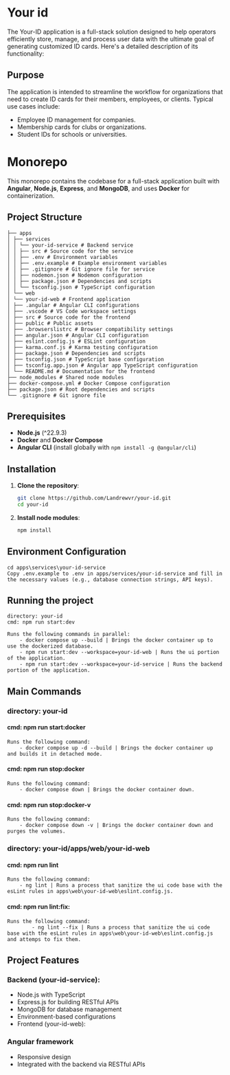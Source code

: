 
# Your id

The Your-ID application is a full-stack solution designed to help operators efficiently store, manage, and process user data with the ultimate goal of generating customized ID cards. Here's a detailed description of its functionality:

## Purpose

The application is intended to streamline the workflow for organizations that need to create ID cards for their members, employees, or clients. Typical use cases include:

- Employee ID management for companies.
- Membership cards for clubs or organizations.
- Student IDs for schools or universities.

# Monorepo

This monorepo contains the codebase for a full-stack application built with **Angular**, **Node.js**, **Express**, and **MongoDB**, and uses **Docker** for containerization.

## Project Structure
    ├── apps 
    │ ├── services 
    │ │ └── your-id-service # Backend service 
    │ │ ├── src # Source code for the service 
    │ │ ├── .env # Environment variables 
    │ │ ├── .env.example # Example environment variables 
    │ │ ├── .gitignore # Git ignore file for service 
    │ │ ├── nodemon.json # Nodemon configuration 
    │ │ ├── package.json # Dependencies and scripts 
    │ │ └── tsconfig.json # TypeScript configuration 
    │ └── web 
    │ └── your-id-web # Frontend application 
    │ ├── .angular # Angular CLI configurations 
    │ ├── .vscode # VS Code workspace settings 
    │ ├── src # Source code for the frontend 
    │ ├── public # Public assets 
    │ ├── .browserslistrc # Browser compatibility settings 
    │ ├── angular.json # Angular CLI configuration 
    │ ├── eslint.config.js # ESLint configuration 
    │ ├── karma.conf.js # Karma testing configuration 
    │ ├── package.json # Dependencies and scripts 
    │ ├── tsconfig.json # TypeScript base configuration 
    │ ├── tsconfig.app.json # Angular app TypeScript configuration 
    │ └── README.md # Documentation for the frontend 
    ├── node_modules # Shared node modules 
    ├── docker-compose.yml # Docker Compose configuration 
    ├── package.json # Root dependencies and scripts 
    └── .gitignore # Git ignore file

## Prerequisites

- **Node.js** (^22.9.3)
- **Docker** and **Docker Compose**
- **Angular CLI** (install globally with `npm install -g @angular/cli`)

## Installation

1. **Clone the repository**:

   ```bash
   git clone https://github.com/Landrewvr/your-id.git
   cd your-id

2. **Install node modules**:

    ```bash
    npm install

## Environment Configuration
    
    cd apps\services\your-id-service
    Copy .env.example to .env in apps/services/your-id-service and fill in the necessary values (e.g., database connection strings, API keys).

## Running the project
    directory: your-id
    cmd: npm run start:dev

    Runs the following commands in parallel:
        - docker compose up --build | Brings the docker container up to use the dockerized database.
        - npm run start:dev --workspace=your-id-web | Runs the ui portion of the application.
        - npm run start:dev --workspace=your-id-service | Runs the backend portion of the application.

## Main Commands

### directory: your-id

#### cmd: npm run start:docker

    Runs the following command:
        - docker compose up -d --build | Brings the docker container up and builds it in detached mode.

#### cmd: npm run stop:docker

    Runs the following command:
        - docker compose down | Brings the docker container down.

#### cmd: npm run stop:docker-v

    Runs the following command:
        - docker compose down -v | Brings the docker container down and purges the volumes.

### directory: your-id/apps/web/your-id-web

#### cmd: npm run lint

    Runs the following command:
        - ng lint | Runs a process that sanitize the ui code base with the esLint rules in apps\web\your-id-web\eslint.config.js.

#### cmd: npm run lint:fix: 

    Runs the following command:
            - ng lint --fix | Runs a process that sanitize the ui code base with the esLint rules in apps\web\your-id-web\eslint.config.js and attemps to fix them.
    
## Project Features

### Backend (your-id-service):

- Node.js with TypeScript
- Express.js for building RESTful APIs
- MongoDB for database management
- Environment-based configurations
- Frontend (your-id-web):

### Angular framework

- Responsive design
- Integrated with the backend via RESTful APIs
